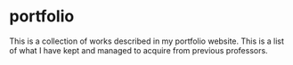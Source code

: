 # portfolio
This is a collection of works described in my portfolio website. This is a list of what I have kept and managed to acquire from previous professors.
